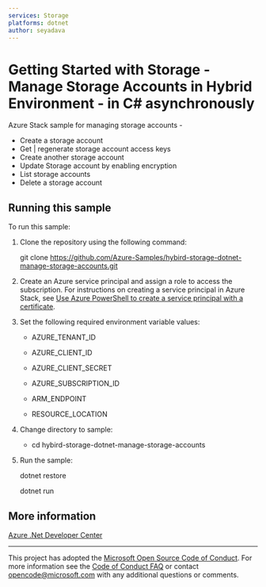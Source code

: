 ```yaml
---
services: Storage
platforms: dotnet
author: seyadava
---
```


# Getting Started with Storage - Manage Storage Accounts in Hybrid Environment - in C# asynchronously #  

Azure Stack sample for managing storage accounts - 
- Create a storage account
- Get | regenerate storage account access keys
- Create another storage account
- Update Storage account by enabling encryption
- List storage accounts
- Delete a storage account

## Running this sample ##

To run this sample:

1. Clone the repository using the following command:

    git clone https://github.com/Azure-Samples/hybird-storage-dotnet-manage-storage-accounts.git

2. Create an Azure service principal and assign a role to access the subscription. For instructions on creating a service principal in Azure Stack, see [Use Azure PowerShell to create a service principal with a certificate](https://docs.microsoft.com/en-us/azure/azure-stack/azure-stack-create-service-principals). 

3. Set the following required environment variable values:

    * AZURE_TENANT_ID

    * AZURE_CLIENT_ID

    * AZURE_CLIENT_SECRET

    * AZURE_SUBSCRIPTION_ID

    * ARM_ENDPOINT

    * RESOURCE_LOCATION

4. Change directory to sample:

    * cd hybird-storage-dotnet-manage-storage-accounts

5. Run the sample:

    dotnet restore

    dotnet run

## More information ##

[Azure .Net Developer Center](https://azure.microsoft.com/en-us/develop/net/)

---

This project has adopted the [Microsoft Open Source Code of Conduct](https://opensource.microsoft.com/codeofconduct/). For more information see the [Code of Conduct FAQ](https://opensource.microsoft.com/codeofconduct/faq/) or contact [opencode@microsoft.com](mailto:opencode@microsoft.com) with any additional questions or comments.